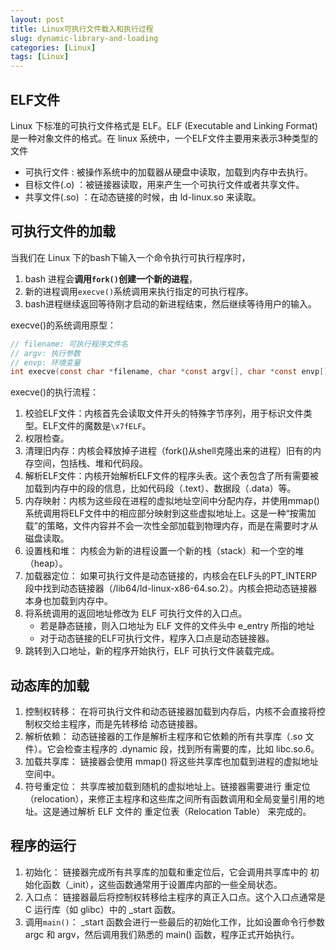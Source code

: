 ```yaml
---
layout: post
title: Linux可执行文件载入和执行过程
slug: dynamic-library-and-loading
categories: [Linux]
tags: [Linux]
---
```




## ELF文件

Linux 下标准的可执行文件格式是 ELF。ELF (Executable and Linking Format) 是一种对象文件的格式。在 linux 系统中，一个ELF文件主要用来表示3种类型的文件
+ 可执行文件 : 被操作系统中的加载器从硬盘中读取，加载到内存中去执行。
+ 目标文件(.o) ：被链接器读取，用来产生一个可执行文件或者共享文件。
+ 共享文件(.so) ：在动态链接的时候，由 ld-linux.so 来读取。





## 可执行文件的加载

当我们在 Linux 下的bash下输入一个命令执行可执行程序时，
1. bash 进程会**调用`fork()`创建一个新的进程**，
2. 新的进程调用`execve()`系统调用来执行指定的可执行程序。
3. bash进程继续返回等待刚才启动的新进程结束，然后继续等待用户的输入。

execve()的系统调用原型：
```c
// filename: 可执行程序文件名
// argv: 执行参数
// envp: 环境变量
int execve(const char *filename, char *const argv[], char *const envp[]);
```

execve()的执行流程：
1. 校验ELF文件：内核首先会读取文件开头的特殊字节序列，用于标识文件类型。ELF文件的魔数是`\x7fELF`。
2. 权限检查。
3. 清理旧内存：内核会释放掉子进程（fork()从shell克隆出来的进程）旧有的内存空间，包括栈、堆和代码段。
4. 解析ELF文件：内核开始解析ELF文件的程序头表。这个表包含了所有需要被加载到内存中的段的信息，比如代码段（.text）、数据段（.data）等。
5. 内存映射：内核为这些段在进程的虚拟地址空间中分配内存，并使用mmap() 系统调用将ELF文件中的相应部分映射到这些虚拟地址上。这是一种“按需加载”的策略，文件内容并不会一次性全部加载到物理内存，而是在需要时才从磁盘读取。
6. 设置栈和堆： 内核会为新的进程设置一个新的栈（stack）和一个空的堆（heap）。
7. 加载器定位： 如果可执行文件是动态链接的，内核会在ELF头的PT_INTERP段中找到动态链接器（/lib64/ld-linux-x86-64.so.2）。内核会把动态链接器本身也加载到内存中。
8. 将系统调用的返回地址修改为 ELF 可执行文件的入口点。
    + 若是静态链接，则入口地址为 ELF 文件的文件头中 e_entry 所指的地址
    + 对于动态链接的ELF可执行文件，程序入口点是动态链接器。
9. 跳转到入口地址，新的程序开始执行，ELF 可执行文件装载完成。





## 动态库的加载

1. 控制权转移： 在将可执行文件和动态链接器加载到内存后，内核不会直接将控制权交给主程序，而是先转移给 动态链接器。
2. 解析依赖： 动态链接器的工作是解析主程序和它依赖的所有共享库（.so 文件）。它会检查主程序的 .dynamic 段，找到所有需要的库，比如 libc.so.6。
3. 加载共享库： 链接器会使用 mmap() 将这些共享库也加载到进程的虚拟地址空间中。
4. 符号重定位： 共享库被加载到随机的虚拟地址上。链接器需要进行 重定位（relocation），来修正主程序和这些库之间所有函数调用和全局变量引用的地址。这是通过解析 ELF 文件的 重定位表（Relocation Table） 来完成的。






## 程序的运行

1. 初始化： 链接器完成所有共享库的加载和重定位后，它会调用共享库中的 初始化函数（_init），这些函数通常用于设置库内部的一些全局状态。
1. 入口点： 链接器最后将控制权转移给主程序的真正入口点。这个入口点通常是 C 运行库（如 glibc）中的 _start 函数。
1. 调用`main()`： _start 函数会进行一些最后的初始化工作，比如设置命令行参数 argc 和 argv，然后调用我们熟悉的 main() 函数，程序正式开始执行。

